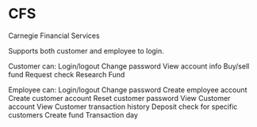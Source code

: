# CFS

Carnegie Financial Services

Supports both customer and employee to login.

Customer can:
  Login/logout
  Change password
  View account info
  Buy/sell fund
  Request check
  Research Fund
  
Employee can:
  Login/logout
  Change password
  Create employee account
  Create customer account
  Reset customer password
  View Customer account
  View Customer transaction history
  Deposit check for specific customers
  Create fund
  Transaction day
